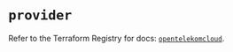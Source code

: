 # `provider`

Refer to the Terraform Registry for docs: [`opentelekomcloud`](https://registry.terraform.io/providers/opentelekomcloud/opentelekomcloud/1.36.8/docs).
